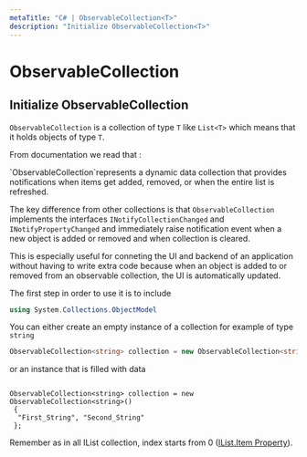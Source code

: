 ```yaml
---
metaTitle: "C# | ObservableCollection<T>"
description: "Initialize ObservableCollection<T>"
---
```


# ObservableCollection<T>



## Initialize ObservableCollection<T>


`ObservableCollection` is a collection of type `T` like `List<T>` which means that it holds objects of type `T`.

From documentation we read that :

> 
<p>`ObservableCollection`represents a dynamic data collection that
provides notifications when items get added, removed, or when the
entire list is refreshed.</p>


The key difference from other collections is that `ObservableCollection` implements the interfaces `INotifyCollectionChanged` and `INotifyPropertyChanged` and immediately raise notification event when a new object is added or removed and when collection is cleared.

This is especially useful for conneting the UI and backend of an application without having to write extra code because when an object is added to or removed from an observable collection, the UI is automatically updated.

The first step in order to use it is to include

```cs
using System.Collections.ObjectModel

```

You can either create an empty instance of a collection for example of type `string`

```cs
ObservableCollection<string> collection = new ObservableCollection<string>();

```

or an instance that is filled with data

```

ObservableCollection<string> collection = new ObservableCollection<string>()
 {
  "First_String", "Second_String"
 };

```

Remember as in all IList collection, index starts from 0 ([IList.Item Property](https://msdn.microsoft.com/en-us/library/ewthkb10(v=vs.110).aspx)).

